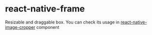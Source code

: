 # react-native-frame

Resizable and draggable box. You can check its usage in [react-native-image-cropper](https://github.com/cubukcuoglu/react-native-image-cropper) component
